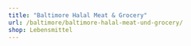 ```yaml
---
title: "Baltimore Halal Meat & Grocery"
url: /baltimore/baltimore-halal-meat-und-grocery/
shop: Lebensmittel
---
```

